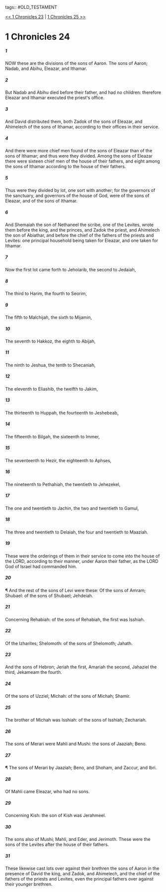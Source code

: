 tags:: #OLD_TESTAMENT

[<< 1 Chronicles 23](OLD_TESTAMENT/13_1_Chronicles/1_Chronicles_23.md) | [1 Chronicles 25 >>](OLD_TESTAMENT/13_1_Chronicles/1_Chronicles_25.md)

# 1 Chronicles 24

##### 1

NOW these are the divisions of the sons of Aaron. The sons of Aaron; Nadab, and Abihu, Eleazar, and Ithamar.

##### 2

But Nadab and Abihu died before their father, and had no children: therefore Eleazar and Ithamar executed the priest's office.

##### 3

And David distributed them, both Zadok of the sons of Eleazar, and Ahimelech of the sons of Ithamar, according to their offices in their service.

##### 4

And there were more chief men found of the sons of Eleazar than of the sons of Ithamar; and thus were they divided. Among the sons of Eleazar there were sixteen chief men of the house of their fathers, and eight among the sons of Ithamar according to the house of their fathers.

##### 5

Thus were they divided by lot, one sort with another; for the governors of the sanctuary, and governors of the house of God, were of the sons of Eleazar, and of the sons of Ithamar.

##### 6

And Shemaiah the son of Nethaneel the scribe, one of the Levites, wrote them before the king, and the princes, and Zadok the priest, and Ahimelech the son of Abiathar, and before the chief of the fathers of the priests and Levites: one principal household being taken for Eleazar, and one taken for Ithamar.

##### 7

Now the first lot came forth to Jehoiarib, the second to Jedaiah,

##### 8

The third to Harim, the fourth to Seorim,

##### 9

The fifth to Malchijah, the sixth to Mijamin,

##### 10

The seventh to Hakkoz, the eighth to Abijah,

##### 11

The ninth to Jeshua, the tenth to Shecaniah,

##### 12

The eleventh to Eliashib, the twelfth to Jakim,

##### 13

The thirteenth to Huppah, the fourteenth to Jeshebeab,

##### 14

The fifteenth to Bilgah, the sixteenth to Immer,

##### 15

The seventeenth to Hezir, the eighteenth to Aphses,

##### 16

The nineteenth to Pethahiah, the twentieth to Jehezekel,

##### 17

The one and twentieth to Jachin, the two and twentieth to Gamul,

##### 18

The three and twentieth to Delaiah, the four and twentieth to Maaziah.

##### 19

These were the orderings of them in their service to come into the house of the LORD, according to their manner, under Aaron their father, as the LORD God of Israel had commanded him.

##### 20

¶ And the rest of the sons of Levi were these: Of the sons of Amram; Shubael: of the sons of Shubael; Jehdeiah.

##### 21

Concerning Rehabiah: of the sons of Rehabiah, the first was Isshiah.

##### 22

Of the Izharites; Shelomoth: of the sons of Shelomoth; Jahath.

##### 23

And the sons of Hebron; Jeriah the first, Amariah the second, Jahaziel the third, Jekameam the fourth.

##### 24

Of the sons of Uzziel; Michah: of the sons of Michah; Shamir.

##### 25

The brother of Michah was Isshiah: of the sons of Isshiah; Zechariah.

##### 26

The sons of Merari were Mahli and Mushi: the sons of Jaaziah; Beno.

##### 27

¶ The sons of Merari by Jaaziah; Beno, and Shoham, and Zaccur, and Ibri.

##### 28

Of Mahli came Eleazar, who had no sons.

##### 29

Concerning Kish: the son of Kish was Jerahmeel.

##### 30

The sons also of Mushi; Mahli, and Eder, and Jerimoth. These were the sons of the Levites after the house of their fathers.

##### 31

These likewise cast lots over against their brethren the sons of Aaron in the presence of David the king, and Zadok, and Ahimelech, and the chief of the fathers of the priests and Levites, even the principal fathers over against their younger brethren.

